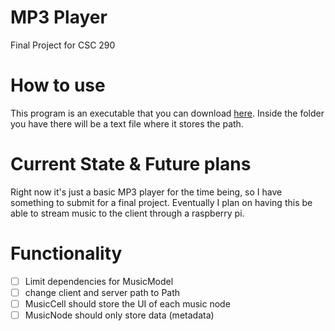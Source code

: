 # MP3 Player
Final Project for CSC 290

# How to use
This program is an executable that you can download [here](google.com).
Inside the folder you have there will be a text file where it stores the path.

# Current State & Future plans
Right now it's just a basic MP3 player for the time being, so I have something to submit for a final project. Eventually 
I plan on having this be able to stream music to the client through a raspberry pi.


# Functionality 
- [ ] Limit dependencies for MusicModel
- [ ] change client and server path to Path
- [ ] MusicCell should store the UI of each music node
- [ ] MusicNode should only store data (metadata)